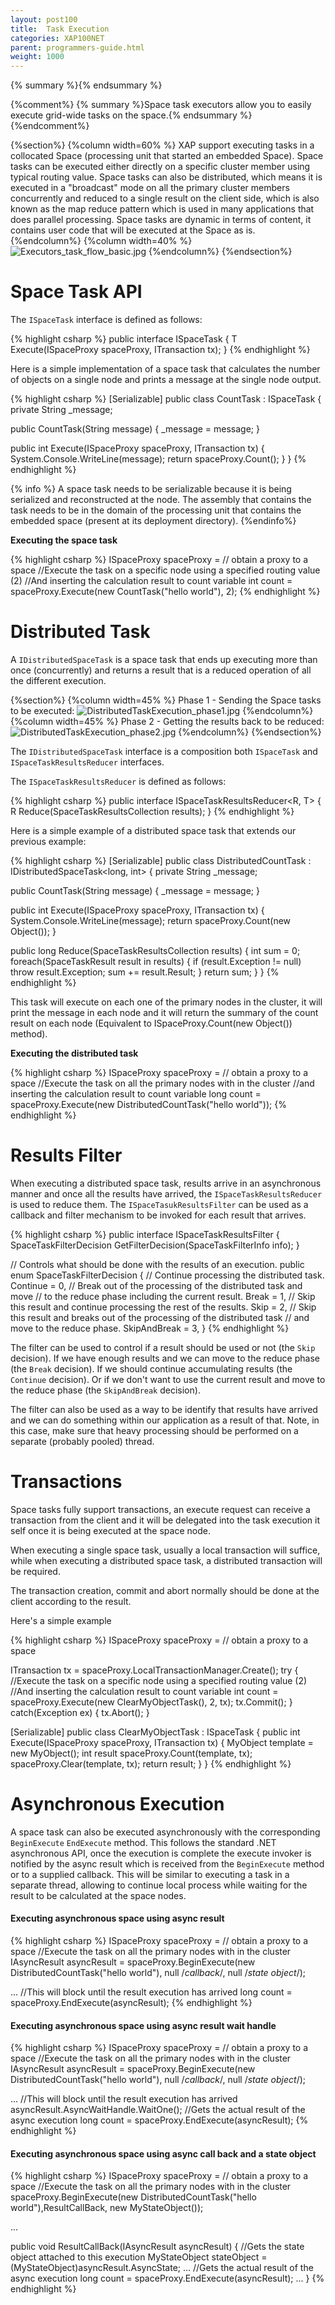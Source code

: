 ```yaml
---
layout: post100
title:  Task Execution
categories: XAP100NET
parent: programmers-guide.html
weight: 1000
---
```




{% summary %}{% endsummary %}

{%comment%}
{% summary %}Space task executors allow you to easily execute grid-wide tasks on the space.{% endsummary %}
{%endcomment%}


{%section%}
{%column width=60% %}
XAP support executing tasks in a collocated Space (processing unit that started an embedded Space). Space tasks can be executed either directly on a specific cluster member using typical routing value. Space tasks can also be distributed, which means it is executed in a "broadcast" mode on all the primary cluster members concurrently and reduced to a single result on the client side, which is also known as the map reduce pattern which is used in many applications that does parallel processing. Space tasks are dynamic in terms of content, it contains user code that will be executed at the Space as is.
{%endcolumn%}
{%column width=40% %}
![Executors_task_flow_basic.jpg](/attachment_files/Executors_task_flow_basic.jpg)
{%endcolumn%}
{%endsection%}

# Space Task API

The `ISpaceTask` interface is defined as follows:

{% highlight csharp %}
public interface ISpaceTask<T>
{
  T Execute(ISpaceProxy spaceProxy, ITransaction tx);
}
{% endhighlight %}

Here is a simple implementation of a space task that calculates the number of objects on a single node and prints a message at the single node output.

{% highlight csharp %}
[Serializable]
public class CountTask : ISpaceTask<int>
{
  private String _message;

  public CountTask(String message)
  {
    _message = message;
  }

  public int Execute(ISpaceProxy spaceProxy, ITransaction tx)
  {
    System.Console.WriteLine(message);
    return spaceProxy.Count();
  }
}
{% endhighlight %}

{% info %}
A space task needs to be serializable because it is being serialized and reconstructed at the node.
The assembly that contains the task needs to be in the domain of the processing unit that contains the embedded space (present at its deployment directory).
{%endinfo%}

**Executing the space task**

{% highlight csharp %}
ISpaceProxy spaceProxy = // obtain a proxy to a space
//Execute the task on a specific node using a specified routing value (2)
//And inserting the calculation result to count variable
int count = spaceProxy.Execute(new CountTask("hello world"), 2);
{% endhighlight %}

# Distributed Task

A `IDistributedSpaceTask` is a space task that ends up executing more than once (concurrently) and returns a result that is a reduced operation of all the different execution.

{%section%}
{%column width=45% %}
Phase 1 - Sending the Space tasks to be executed:
![DistributedTaskExecution_phase1.jpg](/attachment_files/DistributedTaskExecution_phase1.jpg)
{%endcolumn%}
{%column width=45% %}
Phase 2 - Getting the results back to be reduced:
![DistributedTaskExecution_phase2.jpg](/attachment_files/DistributedTaskExecution_phase2.jpg)
{%endcolumn%}
{%endsection%}

The `IDistributedSpaceTask` interface is a composition both `ISpaceTask` and `ISpaceTaskResultsReducer` interfaces.

The `ISpaceTaskResultsReducer` is defined as follows:

{% highlight csharp %}
public interface ISpaceTaskResultsReducer<R, T>
{
  R Reduce(SpaceTaskResultsCollection<T> results);
}
{% endhighlight %}

Here is a simple example of a distributed space task that extends our previous example:

{% highlight csharp %}
[Serializable]
public class DistributedCountTask : IDistributedSpaceTask<long, int>
{
  private String _message;

  public CountTask(String message)
  {
    _message = message;
  }

  public int Execute(ISpaceProxy spaceProxy, ITransaction tx)
  {
    System.Console.WriteLine(message);
    return spaceProxy.Count(new Object());
  }

  public long Reduce(SpaceTaskResultsCollection<int> results)
  {
    int sum = 0;
    foreach(SpaceTaskResult<int> result in results)
    {
      if (result.Exception != null)
        throw result.Exception;
      sum += result.Result;
    }
    return sum;
  }
}
{% endhighlight %}

This task will execute on each one of the primary nodes in the cluster,
it will print the message in each node and it will return the summary of the count result on each node (Equivalent to ISpaceProxy.Count(new Object()) method).

**Executing the distributed task**

{% highlight csharp %}
ISpaceProxy spaceProxy = // obtain a proxy to a space
//Execute the task on all the primary nodes with in the cluster
//and inserting the calculation result to count variable
long count = spaceProxy.Execute(new DistributedCountTask("hello world"));
{% endhighlight %}

# Results Filter

When executing a distributed space task, results arrive in an asynchronous manner and once all the results have arrived, the `ISpaceTaskResultsReducer` is used to reduce them. The `ISpaceTasukResultsFilter` can be used as a callback and filter mechanism to be invoked for each result that arrives.

{% highlight csharp %}
public interface ISpaceTaskResultsFilter<T>
{
  SpaceTaskFilterDecision GetFilterDecision(SpaceTaskFilterInfo<T> info);
}


// Controls what should be done with the results of an execution.
public enum SpaceTaskFilterDecision
{
  // Continue processing the distributed task.
  Continue = 0,
  // Break out of the processing of the distributed task and move
  // to the reduce phase including the current result.
  Break = 1,
  // Skip this result and continue processing the rest of the results.
  Skip = 2,
  // Skip this result and breaks out of the processing of the distributed task
  // and move to the reduce phase.
  SkipAndBreak = 3,
}
{% endhighlight %}

The filter can be used to control if a result should be used or not (the `Skip` decision). If we have enough results and we can move to the reduce phase (the `Break` decision). If we should continue accumulating results (the `Continue` decision). Or if we don't want to use the current result and move to the reduce phase (the `SkipAndBreak` decision).

The filter can also be used as a way to be identify that results have arrived and we can do something within our application as a result of that. Note, in this case, make sure that heavy processing should be performed on a separate (probably pooled) thread.

# Transactions

Space tasks fully support transactions, an execute request can receive a
transaction from the client and it will be delegated into the task execution it self once it is being executed at the space node.

When executing a single space task, usually a local transaction will suffice, while when executing a distributed space task, a distributed transaction will be required.

The transaction creation, commit and abort normally should be done at the client according to the result.

Here's a simple example

{% highlight csharp %}
ISpaceProxy spaceProxy = // obtain a proxy to a space

ITransaction tx = spaceProxy.LocalTransactionManager.Create();
try
{
  //Execute the task on a specific node using a specified routing value (2)
  //And inserting the calculation result to count variable
  int count = spaceProxy.Execute(new ClearMyObjectTask(), 2, tx);
  tx.Commit();
}
catch(Exception ex)
{
  tx.Abort();
}

[Serializable]
public class ClearMyObjectTask : ISpaceTask<int>
{
  public int Execute(ISpaceProxy spaceProxy, ITransaction tx)
  {
    MyObject template = new MyObject();
    int result spaceProxy.Count(template, tx);
    spaceProxy.Clear(template, tx);
    return result;
  }
}
{% endhighlight %}

# Asynchronous Execution

A space task can also be executed asynchronously with the corresponding `BeginExecute` `EndExecute` method. This follows the standard .NET asynchronous API, once the execution is complete the execute invoker is notified by the async result which is received from the `BeginExecute` method or to a supplied callback. This will be similar to executing a task in a separate thread, allowing to continue local process while waiting for the result to be calculated at the space nodes.

#### Executing asynchronous space using async result

{% highlight csharp %}
ISpaceProxy spaceProxy = // obtain a proxy to a space
//Execute the task on all the primary nodes with in the cluster
IAsyncResult<long> asyncResult = spaceProxy.BeginExecute(new DistributedCountTask("hello world"), null /*callback*/, null /*state object*/);

...
//This will block until the result execution has arrived
long count = spaceProxy.EndExecute(asyncResult);
{% endhighlight %}

#### Executing asynchronous space using async result wait handle

{% highlight csharp %}
ISpaceProxy spaceProxy = // obtain a proxy to a space
//Execute the task on all the primary nodes with in the cluster
IAsyncResult<long> asyncResult = spaceProxy.BeginExecute(new DistributedCountTask("hello world"), null /*callback*/, null /*state object*/);

...
//This will block until the result execution has arrived
asyncResult.AsyncWaitHandle.WaitOne();
//Gets the actual result of the async execution
long count = spaceProxy.EndExecute(asyncResult);
{% endhighlight %}

#### Executing asynchronous space using async call back and a state object

{% highlight csharp %}
ISpaceProxy spaceProxy = // obtain a proxy to a space
//Execute the task on all the primary nodes with in the cluster
spaceProxy.BeginExecute(new DistributedCountTask("hello world"),ResultCallBack, new MyStateObject());

...

public void ResultCallBack<long>(IAsyncResult<long> asyncResult)
{
	//Gets the state object attached to this execution
	MyStateObject stateObject = (MyStateObject)asyncResult.AsyncState;
	...
	//Gets the actual result of the async execution
	long count = spaceProxy.EndExecute(asyncResult);
	...
}
{% endhighlight %}
